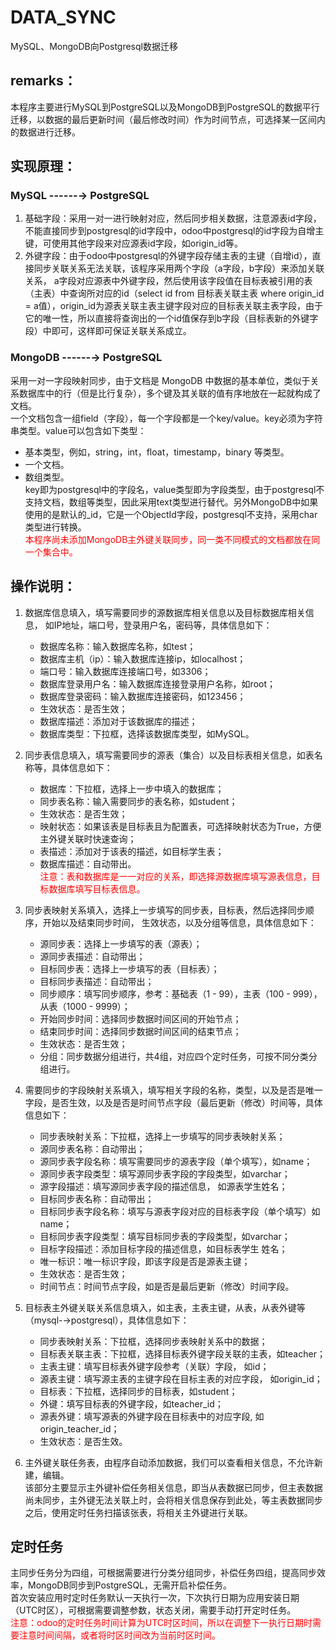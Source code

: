# DATA_SYNC
MySQL、MongoDB向Postgresql数据迁移

## remarks：
   本程序主要进行MySQL到PostgreSQL以及MongoDB到PostgreSQL的数据平行迁移，以数据的最后更新时间（最后修改时间）作为时间节点，可选择某一区间内的数据进行迁移。

## 实现原理：
  ### MySQL ------→ PostgreSQL
1. 基础字段：采用一对一进行映射对应，然后同步相关数据，注意源表id字段，不能直接同步到postgresql的id字段中，odoo中postgresql的id字段为自增主键，可使用其他字段来对应源表id字段，如origin_id等。 
2. 外键字段：由于odoo中postgresql的外键字段存储主表的主键（自增id），直接同步关联关系无法关联，该程序采用两个字段（a字段，b字段）来添加关联关系，
         a字段对应源表中外键字段，然后使用该字段值在目标表被引用的表（主表）中查询所对应的id（select id from 目标表关联主表 where origin_id = a值），origin_id为源表关联主表主键字段对应的目标表关联主表字段，由于它的唯一性，所以直接将查询出的一个id值保存到b字段（目标表新的外键字段）中即可，这样即可保证关联关系成立。

### MongoDB ------→ PostgreSQL
采用一对一字段映射同步，由于文档是 MongoDB 中数据的基本单位，类似于关系数据库中的行（但是比行复杂），多个键及其关联的值有序地放在一起就构成了文档。  
 一个文档包含一组field（字段），每一个字段都是一个key/value。key必须为字符串类型。value可以包含如下类型：
 * 基本类型，例如，string，int，float，timestamp，binary 等类型。
 * 一个文档。
 * 数组类型。  
 key即为postgresql中的字段名，value类型即为字段类型，由于postgresql不支持文档，数组等类型，因此采用text类型进行替代。另外MongoDB中如果使用的是默认的_id，它是一个ObjectId字段，postgresql不支持，采用char类型进行转换。  
   <font color=red>本程序尚未添加MongoDB主外键关联同步，同一类不同模式的文档都放在同一个集合中。</font>

## 操作说明：
1. 数据库信息填入，填写需要同步的源数据库相关信息以及目标数据库相关信息， 如IP地址，端口号，登录用户名，密码等，具体信息如下：
    * 数据库名称：输入数据库名称，如test；
    * 数据库主机（ip）：输入数据库连接ip，如localhost；
    * 端口号：输入数据库连接端口号，如3306；
    * 数据库登录用户名：输入数据库连接登录用户名称，如root；
    * 数据库登录密码：输入数据库连接密码，如123456；
    * 生效状态：是否生效；
    * 数据库描述：添加对于该数据库的描述；
    * 数据库类型：下拉框，选择该数据库类型，如MySQL。

2. 同步表信息填入，填写需要同步的源表（集合）以及目标表相关信息，如表名称等，具体信息如下：
    * 数据库：下拉框，选择上一步中填入的数据库；
    * 同步表名称：输入需要同步的表名称，如student；
    * 生效状态：是否生效；
    * 映射状态：如果该表是目标表且为配置表，可选择映射状态为True，方便主外键关联时快速查询；
    * 表描述：添加对于该表的描述，如目标学生表；
    * 数据库描述：自动带出。   
    <font color=red>注意：表和数据库是一一对应的关系，即选择源数据库填写源表信息，目标数据库填写目标表信息。</font>

3. 同步表映射关系填入，选择上一步填写的同步表，目标表，然后选择同步顺序，开始以及结束同步时间， 生效状态，以及分组等信息，具体信息如下：
    * 源同步表：选择上一步填写的表（源表）；
    * 源同步表描述：自动带出；
    * 目标同步表：选择上一步填写的表（目标表）；
    * 目标同步表描述：自动带出；
    * 同步顺序：填写同步顺序，参考：基础表（1 - 99），主表（100 - 999），从表（1000 - 9999）；
    * 开始同步时间：选择同步数据时间区间的开始节点；
    * 结束同步时间：选择同步数据时间区间的结束节点；
    * 生效状态：是否生效；
    * 分组：同步数据分组进行，共4组，对应四个定时任务，可按不同分类分组进行。

4. 需要同步的字段映射关系填入，填写相关字段的名称，类型，以及是否是唯一字段，是否生效，以及是否是时间节点字段（最后更新（修改）时间等，具体信息如下：
    * 同步表映射关系：下拉框，选择上一步填写的同步表映射关系；
    * 源同步表名称：自动带出；
    * 源同步表字段名称：填写需要同步的源表字段（单个填写），如name；
    * 源同步表字段类型：填写源同步表字段的字段类型，如varchar；
    * 源字段描述：填写源同步表字段的描述信息， 如源表学生姓名；
    * 目标同步表名称：自动带出；
    * 目标同步表字段名称：填写与源表字段对应的目标表字段（单个填写）如name；
    * 目标同步表字段类型：填写目标同步表的字段类型，如varchar；
    * 目标字段描述：添加目标字段的描述信息，如目标表学生 姓名；
    * 唯一标识：唯一标识字段，即该字段是否是源表主键；
    * 生效状态：是否生效；
    * 时间节点：时间节点字段，如是否是最后更新（修改）时间字段。

5. 目标表主外键关联关系信息填入，如主表，主表主键，从表，从表外键等（mysql-→postgresql），具体信息如下：
    * 同步表映射关系：下拉框，选择同步表映射关系中的数据；
    * 目标表关联主表：下拉框，选择目标表外键字段关联的主表，如teacher；
    * 主表主键：填写目标表外键字段参考（关联）字段， 如id；
    * 源表主键：填写源主表的主键字段在目标主表的对应字段， 如origin_id；
    * 目标表：下拉框，选择同步的目标表，如student；
    * 外键：填写目标表的外键字段，如teacher_id；
    * 源表外键：填写源表的外键字段在目标表中的对应字段, 如origin_teacher_id；
    * 生效状态：是否生效。

6. 主外键关联任务表，由程序自动添加数据，我们可以查看相关信息，不允许新建，编辑。  
    该部分主要显示主外键补偿任务相关信息，即当从表数据已同步，但主表数据尚未同步，主外键无法关联上时，会将相关信息保存到此处，等主表数据同步之后，使用定时任务扫描该张表，将相关主外键进行关联。
   
## 定时任务
主同步任务分为四组，可根据需要进行分类分组同步，补偿任务四组，提高同步效率，MongoDB同步到PostgreSQL，无需开启补偿任务。   
首次安装应用时定时任务默认一天执行一次，下次执行日期为应用安装日期（UTC时区），可根据需要调整参数，状态关闭，需要手动打开定时任务。      
<font color=red>注意：odoo的定时任务时间计算为UTC时区时间，所以在调整下一执行日期时需要注意时间间隔，或者将时区时间改为当前时区时间。</font>